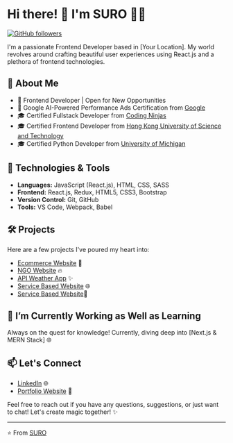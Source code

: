 # Hi there! 👋 I'm SURO 👨‍💻
[![GitHub followers](https://img.shields.io/github/followers/isurojit.svg?style=social&label=Follow&maxAge=2592000)](https://github.com/isurojit?tab=followers)

I'm a passionate Frontend Developer based in [Your Location]. My world revolves around crafting beautiful user experiences using React.js and a plethora of frontend technologies.

## 🚀 About Me

- 💼 Frontend Developer | Open for New Opportunities
- 📜 Google AI-Powered Performance Ads Certification from [Google](https://skillshop.credential.net/a600e5a1-62c8-4b34-b518-0ff99a7bedc9)
- 🎓 Certified Fullstack Developer from [Coding Ninjas](https://students.codingninjas.com/verify/55d48755aab315bd)
- 🎓 Certified Frontend Developer from [Hong Kong University of Science and Technology](https://www.coursera.org/account/accomplishments/certificate/YZW9RPTVSE72)
- 🎓 Certified Python Developer from [University of Michigan]([https://online.umich.edu/](https://www.coursera.org/account/accomplishments/specialization/certificate/PVJ3Y7U7SH6F))

## 🔧 Technologies & Tools

- **Languages:** JavaScript (React.js), HTML, CSS, SASS
- **Frontend:** React.js, Redux, HTML5, CSS3, Bootstrap
- **Version Control:** Git, GitHub
- **Tools:** VS Code, Webpack, Babel

## 🛠️ Projects

Here are a few projects I've poured my heart into:

- [Ecommerce Website](https://zyozi.com/) 🚀
- [NGO Website](https://gourisevapeeth.org/) 🔥
- [API Weather App](https://isuro-weatherapp.netlify.app/) ✨
- [Service Based Website](https://ayacenter.in/) 🌐
- [Service Based Website](https://patrarepair.com/)🌱

## 🌱 I’m Currently Working as Well as Learning

Always on the quest for knowledge! Currently, diving deep into [Next.js & MERN Stack] 🌐

## 📫 Let's Connect

- [LinkedIn](https://www.linkedin.com/in/surojit-manna/) 🌐
- [Portfolio Website](https://surojit.xyz/) 🚀

Feel free to reach out if you have any questions, suggestions, or just want to chat! Let's create magic together! ✨

---

⭐️ From [SURO](https://github.com/isurojit)
